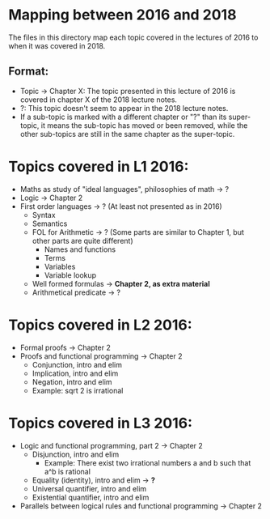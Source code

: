 # Mapping between 2016 and 2018

The files in this directory map each topic covered in the lectures of 2016 to
when it was covered in 2018.

## Format:

* Topic &rarr; Chapter X: The topic presented in this lecture of 2016 is covered in
    chapter X of the 2018 lecture notes.
* ?: This topic doesn't seem to appear in the 2018 lecture notes.
* If a sub-topic is marked with a different chapter or "?" than its super-topic,
    it means the sub-topic has moved or been removed, while the other sub-topics
    are still in the same chapter as the super-topic.

# Topics covered in L1 2016:

* Maths as study of "ideal languages", philosophies of math &rarr; ?
* Logic &rarr; Chapter 2
* First order languages &rarr; ? (At least not presented as in 2016)
    - Syntax
    - Semantics
    - FOL for Arithmetic &rarr; ? (Some parts are similar to Chapter 1, but
        other parts are quite different)
        + Names and functions
        + Terms
        + Variables
        + Variable lookup
    - Well formed formulas &rarr; **Chapter 2, as extra material**
    - Arithmetical predicate &rarr; ?



# Topics covered in L2 2016:

* Formal proofs &rarr; Chapter 2
* Proofs and functional programming &rarr; Chapter 2
    - Conjunction, intro and elim
    - Implication, intro and elim
    - Negation, intro and elim
    - Example: sqrt 2 is irrational


# Topics covered in L3 2016:

* Logic and functional programming, part 2 &rarr; Chapter 2
    - Disjunction, intro and elim
        + Example: There exist two irrational numbers a and b such that a^b is rational
    - Equality (identity), intro and elim &rarr; **?**
    - Universal quantifier, intro and elim
    - Existential quantifier, intro and elim
* Parallels between logical rules and functional programming &rarr; Chapter 2
